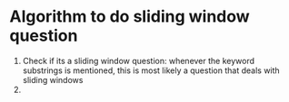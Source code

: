 # Algorithm to do sliding window question

1. Check if its a sliding window question: whenever the keyword substrings is mentioned, 
this is most likely a question that deals with sliding windows
2. 